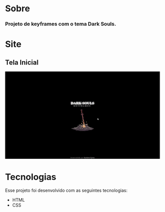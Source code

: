 # <b>Sobre</b>
 <h3>Projeto de keyframes com o tema Dark Souls.</h3>


# <b>Site</b>
## Tela Inicial
<img src="img/darksouls.gif">




# <b>Tecnologias</b>
Esse projeto foi desenvolvido com as seguintes tecnologias:
<ul>
<li>HTML</li>
<li>CSS</li>
</ul>

